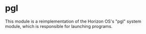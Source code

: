 # pgl
This module is a reimplementation of the Horizon OS's "pgl" system module, which is responsible for launching programs.
